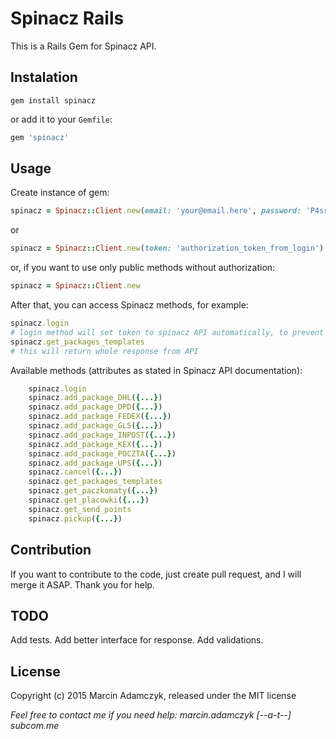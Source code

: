 Spinacz Rails
===================

This is a Rails Gem for Spinacz API.

## Instalation

```console
gem install spinacz
```

or add it to your `Gemfile`:

```ruby
gem 'spinacz'
```

## Usage

Create instance of gem:

```ruby
spinacz = Spinacz::Client.new(email: 'your@email.here', password: 'P4ssw0rd_H3r3')
```

or

```ruby
spinacz = Spinacz::Client.new(token: 'authorization_token_from_login')
```

or, if you want to use only public methods without authorization:

```ruby
spinacz = Spinacz::Client.new
```

After that, you can access Spinacz methods, for example:

```ruby
spinacz.login
# login method will set token to spinacz API automatically, to prevent multiple authorizations
spinacz.get_packages_templates 
# this will return whole response from API
```

Available methods (attributes as stated in Spinacz API documentation):

```ruby
    spinacz.login
    spinacz.add_package_DHL({...})
    spinacz.add_package_DPD({...})
    spinacz.add_package_FEDEX({...})
    spinacz.add_package_GLS({...})
    spinacz.add_package_INPOST({...})
    spinacz.add_package_KEX({...})
    spinacz.add_package_POCZTA({...})
    spinacz.add_package_UPS({...})
    spinacz.cancel({...})
    spinacz.get_packages_templates
    spinacz.get_paczkomaty({...})
    spinacz.get_placowki({...})
    spinacz.get_send_points
    spinacz.pickup({...})
```

## Contribution

If you want to contribute to the code, just create pull request, and I will merge it ASAP. 
Thank you for help.

## TODO

Add tests.
Add better interface for response.
Add validations.

## License

Copyright (c) 2015 Marcin Adamczyk, released under the MIT license


*Feel free to contact me if you need help: marcin.adamczyk [--a-t--] subcom.me*

